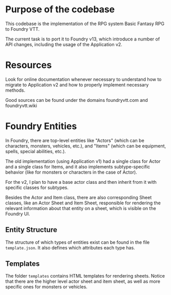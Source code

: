 # Purpose of the codebase

This codebase is the implementation of the RPG system Basic Fantasy RPG to Foundry VTT.

The current task is to port it to Foundry v13, which introduce a number of API changes, including the
usage of the Application v2. 

# Resources 

Look for online documentation whenever necessary to understand how to migrate to Application v2 and how to properly implement necessary methods.

Good sources can be found under the domains foundryvtt.com and foundryvtt.wiki

# Foundry Entities

In Foundry, there are top-level entities like "Actors" (which can be characters, monsters, 
vehicles, etc.), and "Items" (which can be equipment, spells, special abilities, etc.).

The old implementation (using Application v1) had a single class for Actor and a single class for Items, 
and it also implements subtype-specific behavior (like for monsters or characters in the case of Actor).

For the v2, I plan to have a base actor class and then inherit from it with specific classes for 
subtypes.

Besides the Actor and Item class, there are also corresponding Sheet classes, like an Actor Sheet and 
Item Sheet, responsible for rendering the relevant information about that entity on a sheet, which is 
visible on the Foundry UI. 

## Entity Structure

The structure of which types of entities exist can be found in the file `template.json`. It also defines
which attributes each type has.

## Templates

The folder `templates` contains HTML templates for rendering sheets. Notice that there are the higher
level actor sheet and item sheet, as well as more specific ones for monsters or vehicles.